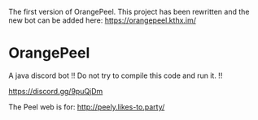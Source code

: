 The first version of OrangePeel. This project has been rewritten and the new bot can be added here: https://orangepeel.kthx.im/

# OrangePeel
A java discord bot
!! Do not try to compile this code and run it. !!

https://discord.gg/9puQjDm

The Peel web is for:
http://peely.likes-to.party/
